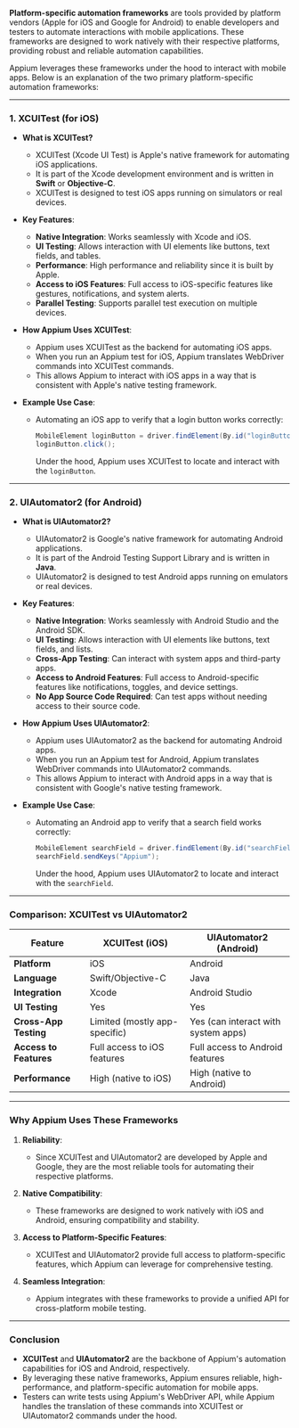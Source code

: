**Platform-specific automation frameworks** are tools provided by platform vendors (Apple for iOS and Google for Android) to enable developers and testers to automate interactions with mobile applications. These frameworks are designed to work natively with their respective platforms, providing robust and reliable automation capabilities.

Appium leverages these frameworks under the hood to interact with mobile apps. Below is an explanation of the two primary platform-specific automation frameworks:

---

### **1. XCUITest (for iOS)**
- **What is XCUITest?**
    - XCUITest (Xcode UI Test) is Apple's native framework for automating iOS applications.
    - It is part of the Xcode development environment and is written in **Swift** or **Objective-C**.
    - XCUITest is designed to test iOS apps running on simulators or real devices.

- **Key Features**:
    - **Native Integration**: Works seamlessly with Xcode and iOS.
    - **UI Testing**: Allows interaction with UI elements like buttons, text fields, and tables.
    - **Performance**: High performance and reliability since it is built by Apple.
    - **Access to iOS Features**: Full access to iOS-specific features like gestures, notifications, and system alerts.
    - **Parallel Testing**: Supports parallel test execution on multiple devices.

- **How Appium Uses XCUITest**:
    - Appium uses XCUITest as the backend for automating iOS apps.
    - When you run an Appium test for iOS, Appium translates WebDriver commands into XCUITest commands.
    - This allows Appium to interact with iOS apps in a way that is consistent with Apple's native testing framework.

- **Example Use Case**:
    - Automating an iOS app to verify that a login button works correctly:
      ```java
      MobileElement loginButton = driver.findElement(By.id("loginButton"));
      loginButton.click();
      ```
      Under the hood, Appium uses XCUITest to locate and interact with the `loginButton`.

---

### **2. UIAutomator2 (for Android)**
- **What is UIAutomator2?**
    - UIAutomator2 is Google's native framework for automating Android applications.
    - It is part of the Android Testing Support Library and is written in **Java**.
    - UIAutomator2 is designed to test Android apps running on emulators or real devices.

- **Key Features**:
    - **Native Integration**: Works seamlessly with Android Studio and the Android SDK.
    - **UI Testing**: Allows interaction with UI elements like buttons, text fields, and lists.
    - **Cross-App Testing**: Can interact with system apps and third-party apps.
    - **Access to Android Features**: Full access to Android-specific features like notifications, toggles, and device settings.
    - **No App Source Code Required**: Can test apps without needing access to their source code.

- **How Appium Uses UIAutomator2**:
    - Appium uses UIAutomator2 as the backend for automating Android apps.
    - When you run an Appium test for Android, Appium translates WebDriver commands into UIAutomator2 commands.
    - This allows Appium to interact with Android apps in a way that is consistent with Google's native testing framework.

- **Example Use Case**:
    - Automating an Android app to verify that a search field works correctly:
      ```java
      MobileElement searchField = driver.findElement(By.id("searchField"));
      searchField.sendKeys("Appium");
      ```
      Under the hood, Appium uses UIAutomator2 to locate and interact with the `searchField`.

---

### **Comparison: XCUITest vs UIAutomator2**

| Feature                | XCUITest (iOS)                          | UIAutomator2 (Android)                  |
|------------------------|-----------------------------------------|-----------------------------------------|
| **Platform**           | iOS                                    | Android                                 |
| **Language**           | Swift/Objective-C                      | Java                                    |
| **Integration**        | Xcode                                  | Android Studio                          |
| **UI Testing**         | Yes                                    | Yes                                     |
| **Cross-App Testing**  | Limited (mostly app-specific)          | Yes (can interact with system apps)     |
| **Access to Features** | Full access to iOS features            | Full access to Android features         |
| **Performance**        | High (native to iOS)                   | High (native to Android)                |

---

### **Why Appium Uses These Frameworks**
1. **Reliability**:
    - Since XCUITest and UIAutomator2 are developed by Apple and Google, they are the most reliable tools for automating their respective platforms.

2. **Native Compatibility**:
    - These frameworks are designed to work natively with iOS and Android, ensuring compatibility and stability.

3. **Access to Platform-Specific Features**:
    - XCUITest and UIAutomator2 provide full access to platform-specific features, which Appium can leverage for comprehensive testing.

4. **Seamless Integration**:
    - Appium integrates with these frameworks to provide a unified API for cross-platform mobile testing.

---

### **Conclusion**
- **XCUITest** and **UIAutomator2** are the backbone of Appium's automation capabilities for iOS and Android, respectively.
- By leveraging these native frameworks, Appium ensures reliable, high-performance, and platform-specific automation for mobile apps.
- Testers can write tests using Appium's WebDriver API, while Appium handles the translation of these commands into XCUITest or UIAutomator2 commands under the hood.